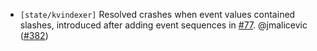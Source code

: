 - `[state/kvindexer]` Resolved crashes when event values contained slashes,
  introduced after adding event sequences in
  [\#77](https://github.com/KYVENetwork/cometbft/v38/pull/77). @jmalicevic
  ([\#382](https://github.com/KYVENetwork/cometbft/v38/pull/382))
